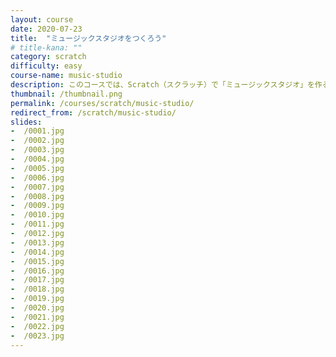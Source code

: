 ```yaml
---
layout: course
date: 2020-07-23
title:  "ミュージックスタジオをつくろう"
# title-kana: ""
category: scratch
difficulty: easy
course-name: music-studio
description: このコースでは、Scratch（スクラッチ）で「ミュージックスタジオ」を作る方法を解説します。スライドで誰でも簡単に学べるビジュアルプログラミング学習サイト「メクルン」を使って、Scratch（スクラッチ）の学習をはじめよう。
thumbnail: /thumbnail.png
permalink: /courses/scratch/music-studio/
redirect_from: /scratch/music-studio/
slides:
-  /0001.jpg
-  /0002.jpg
-  /0003.jpg
-  /0004.jpg
-  /0005.jpg
-  /0006.jpg
-  /0007.jpg
-  /0008.jpg
-  /0009.jpg
-  /0010.jpg
-  /0011.jpg
-  /0012.jpg
-  /0013.jpg
-  /0014.jpg
-  /0015.jpg
-  /0016.jpg
-  /0017.jpg
-  /0018.jpg
-  /0019.jpg
-  /0020.jpg
-  /0021.jpg
-  /0022.jpg
-  /0023.jpg
---
```

